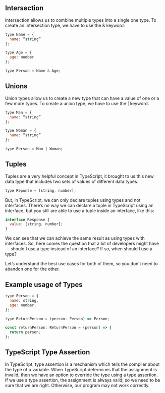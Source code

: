 ## Intersection

Intersection allows us to combine multiple types into a single one type. To create an intersection type, we have to use the & keyword:

```js
type Name = {
  name: “string”
};

type Age = {
  age: number
};

type Person = Name & Age;
```

## Unions

Union types allow us to create a new type that can have a value of one or a few more types. To create a union type, we have to use the | keyword.

```js
type Man = {
  name: “string”
};

type Woman = {
  name: “string”
};

type Person = Man | Woman;
```

## Tuples

Tuples are a very helpful concept in TypeScript, it brought to us this new data type that includes two sets of values of different data types.

```js
type Reponse = [string, number];
```

But, in TypeScript, we can only declare tuples using types and not interfaces. There’s no way we can declare a tuple in TypeScript using an interface, but you still are able to use a tuple inside an interface, like this:

```js
interface Response {
  value: [string, number];
}
```

We can see that we can achieve the same result as using types with interfaces. So, here comes the question that a lot of developers might have — should I use a type instead of an interface? If so, when should I use a type?

Let’s understand the best use cases for both of them, so you don’t need to abandon one for the other.

## Example usage of Types

```js
type Person = {
  name: string,
  age: number,
};

type ReturnPerson = (person: Person) => Person;

const returnPerson: ReturnPerson = (person) => {
  return person;
};
```

## TypeScript Type Assertion

In TypeScript, type assertion is a mechanism which tells the compiler about the type of a variable. When TypeScript determines that the assignment is invalid, then we have an option to override the type using a type assertion. If we use a type assertion, the assignment is always valid, so we need to be sure that we are right. Otherwise, our program may not work correctly.
